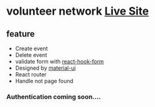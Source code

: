 # volunteer network [Live Site](https://hr-volunteer-network.netlify.app/)

## feature
* Create event
* Delete event
* validate form with [react-hook-form](https://react-hook-form.com/)
* Designed by [material-ui](https://material-ui.com/)
* React router
* Handle not page found

### Authentication coming soon....
